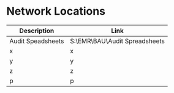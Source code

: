 # Network Locations

Description|Link
---|------
Audit Speadsheets|S:\EMR\BAU\Audit Spreadsheets
x|x
y|y
z|z
p|p

